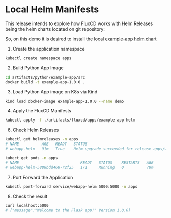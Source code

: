 # Local Helm Manifests

This release intends to explore how FluxCD works with Helm Releases being the helm charts located on git repository:

So, on this demo it is desired to install the local [example-app helm chart](./artifacts/python/example-app/helm/)

1. Create the application namespace
```bash
kubectl create namespace apps
```

2. Build Python App Image
```bash
cd artifacts/python/example-app/src
docker build -t example-app-1.0.0 .
```

3. Load Python App image on K8s via Kind
```bash
kind load docker-image example-app-1.0.0 --name demo
```

4. Apply the FluxCD Manifests
```bash
kubectl apply -f ./artifacts/fluxcd/apps/example-app-helm
```

6. Check Helm Releases
```bash
kubectl get helmreleases -n apps
# NAME          AGE   READY   STATUS
# webapp-helm   91m   True    Helm upgrade succeeded for release apps/webapp-helm.v3 with chart webapp-helm@0.1.1

kubect get pods -n apps
# NAME                           READY   STATUS    RESTARTS   AGE
# webapp-helm-5888bdd468-r2f25   1/1     Running   0          78m
```

7. Port Forward the Application
```bash
kubectl port-forward service/webapp-helm 5000:5000 -n apps
```

8. Check the result
```bash
curl localhost:5000
# {"message":"Welcome to the Flask app!" Version 1.0.0}
```
